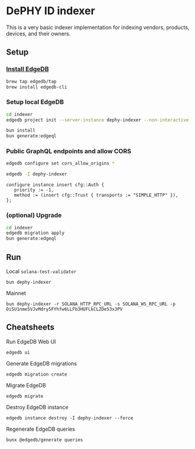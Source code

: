 DePHY ID indexer
====

This is a very basic indexer implementation for indexing vendors, products, devices, and their owners.

## Setup

### [Install EdgeDB](https://docs.edgedb.com/get-started/quickstart#installation)

```sh
brew tap edgedb/tap
brew install edgedb-cli
```

### Setup local EdgeDB

```sh
cd indexer
edgedb project init --server-instance dephy-indexer --non-interactive

bun install
bun generate:edgeql
```

### Public GraphQL endpoints and allow CORS

```sh
edgedb configure set cors_allow_origins *
```

```sh
edgedb -I dephy-indexer
```

```
configure instance insert cfg::Auth {
   priority := -1,
   method := (insert cfg::Trust { transports := "SIMPLE_HTTP" }),
};
```

### (optional) Upgrade

```sh
cd indexer
edgedb migration apply
bun generate:edgeql
```

## Run

Local `solana-test-validator`

`bun dephy-indexer`

Mainnet

`bun dephy-indexer -r SOLANA_HTTP_RPC_URL -s SOLANA_WS_RPC_URL -p DiSU1nme5VJvMdry5FYhfw6LLFb3HUFLkCLZDe53x3PV`

## Cheatsheets

Run EdgeDB Web UI

`edgedb ui`

Generate EdgeDB migrations

`edgedb migration create`

Migrate EdgeDB

`edgedb migrate`

Destroy EdgeDB instance

`edgedb instance destroy -I dephy-indexer --force`

Regenerate EdgeDB queries

`bunx @edgedb/generate queries`
